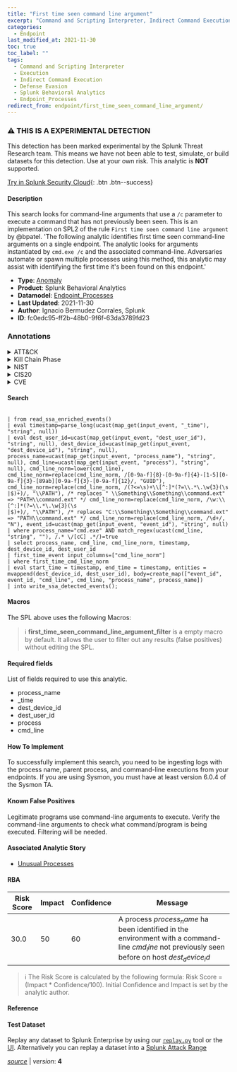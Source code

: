 ```yaml
---
title: "First time seen command line argument"
excerpt: "Command and Scripting Interpreter, Indirect Command Execution"
categories:
  - Endpoint
last_modified_at: 2021-11-30
toc: true
toc_label: ""
tags:
  - Command and Scripting Interpreter
  - Execution
  - Indirect Command Execution
  - Defense Evasion
  - Splunk Behavioral Analytics
  - Endpoint_Processes
redirect_from: endpoint/first_time_seen_command_line_argument/
---
```


### :warning: THIS IS A EXPERIMENTAL DETECTION
This detection has been marked experimental by the Splunk Threat Research team. This means we have not been able to test, simulate, or build datasets for this detection. Use at your own risk. This analytic is **NOT** supported.


[Try in Splunk Security Cloud](https://www.splunk.com/en_us/cyber-security.html){: .btn .btn--success}

#### Description

This search looks for command-line arguments that use a `/c` parameter to execute a command that has not previously been seen. This is an implementation on SPL2 of the rule `First time seen command line argument` by @bpatel. &#39;The following analytic identifies first time seen command-line arguments on a single endpoint. The analytic looks for arguments instantiated by `cmd.exe /c` and the associated command-line. Adversaries automate or spawn multiple processes using this method, this analytic may assist with identifying the first time it&#39;s been found on this endpoint.&#39;

- **Type**: [Anomaly](https://github.com/splunk/security_content/wiki/Detection-Analytic-Types)
- **Product**: Splunk Behavioral Analytics
- **Datamodel**: [Endpoint_Processes](https://docs.splunk.com/Documentation/CIM/latest/User/EndpointProcesses)
- **Last Updated**: 2021-11-30
- **Author**: Ignacio Bermudez Corrales, Splunk
- **ID**: fc0edc95-ff2b-48b0-9f6f-63da3789fd23

### Annotations
<details>
  <summary>ATT&CK</summary>

<div markdown="1">

#### [ATT&CK](https://attack.mitre.org/)

| ID          | Technique   | Tactic         |
| ----------- | ----------- |--------------- |
| [T1059](https://attack.mitre.org/techniques/T1059/) | Command and Scripting Interpreter | Execution |

| [T1202](https://attack.mitre.org/techniques/T1202/) | Indirect Command Execution | Defense Evasion |

</div>
</details>


<details>
  <summary>Kill Chain Phase</summary>

<div markdown="1">

* Command &amp; Control
* Actions on Objectives


</div>
</details>


<details>
  <summary>NIST</summary>

<div markdown="1">

* PR.PT
* DE.CM
* PR.IP



</div>
</details>

<details>
  <summary>CIS20</summary>

<div markdown="1">

* CIS 3
* CIS 8



</div>
</details>

<details>
  <summary>CVE</summary>

<div markdown="1">


</div>
</details>


#### Search

```

| from read_ssa_enriched_events() 
| eval timestamp=parse_long(ucast(map_get(input_event, "_time"), "string", null)) 
| eval dest_user_id=ucast(map_get(input_event, "dest_user_id"), "string", null), dest_device_id=ucast(map_get(input_event, "dest_device_id"), "string", null), process_name=ucast(map_get(input_event, "process_name"), "string", null), cmd_line=ucast(map_get(input_event, "process"), "string", null), cmd_line_norm=lower(cmd_line), cmd_line_norm=replace(cmd_line_norm, /[0-9a-f]{8}-[0-9a-f]{4}-[1-5][0-9a-f]{3}-[89ab][0-9a-f]{3}-[0-9a-f]{12}/, "GUID"), cmd_line_norm=replace(cmd_line_norm, /(?<=\s)+\\[^:]*(?=\\.*\.\w{3}(\s
|$)+)/, "\\PATH"), /* replaces " \\Something\\Something\\command.ext" => "PATH\\command.ext" */ cmd_line_norm=replace(cmd_line_norm, /\w:\\[^:]*(?=\\.*\.\w{3}(\s
|$)+)/, "\\PATH"), /* replaces "C:\\Something\\Something\\command.ext" => "PATH\\command.ext" */ cmd_line_norm=replace(cmd_line_norm, /\d+/, "N"), event_id=ucast(map_get(input_event, "event_id"), "string", null) 
| where process_name="cmd.exe" AND match_regex(ucast(cmd_line, "string", ""), /.* \/[cC] .*/)=true 
| select process_name, cmd_line, cmd_line_norm, timestamp, dest_device_id, dest_user_id 
| first_time_event input_columns=["cmd_line_norm"] 
| where first_time_cmd_line_norm 
| eval start_time = timestamp, end_time = timestamp, entities = mvappend(dest_device_id, dest_user_id), body=create_map(["event_id", event_id, "cmd_line", cmd_line, "process_name", process_name]) 
| into write_ssa_detected_events();
```

#### Macros
The SPL above uses the following Macros:

> :information_source:
> **first_time_seen_command_line_argument_filter** is a empty macro by default. It allows the user to filter out any results (false positives) without editing the SPL.



#### Required fields
List of fields required to use this analytic.
* process_name
* _time
* dest_device_id
* dest_user_id
* process
* cmd_line



#### How To Implement
To successfully implement this search, you need to be ingesting logs with the process name, parent process, and command-line executions from your endpoints. If you are using Sysmon, you must have at least version 6.0.4 of the Sysmon TA.
#### Known False Positives
Legitimate programs use command-line arguments to execute. Verify the command-line arguments to check what command/program is being executed. Filtering will be needed.

#### Associated Analytic Story
* [Unusual Processes](/stories/unusual_processes)




#### RBA

| Risk Score  | Impact      | Confidence   | Message      |
| ----------- | ----------- |--------------|--------------|
| 30.0 | 50 | 60 | A process $process_name$ ha been identified in the environment with a command-line $cmd_line$ not previously seen before on host $dest_device_id$ |


> :information_source:
> The Risk Score is calculated by the following formula: Risk Score = (Impact * Confidence/100). Initial Confidence and Impact is set by the analytic author.


#### Reference


#### Test Dataset
Replay any dataset to Splunk Enterprise by using our [`replay.py`](https://github.com/splunk/attack_data#using-replaypy) tool or the [UI](https://github.com/splunk/attack_data#using-ui).
Alternatively you can replay a dataset into a [Splunk Attack Range](https://github.com/splunk/attack_range#replay-dumps-into-attack-range-splunk-server)




[*source*](https://github.com/splunk/security_content/tree/develop/detections/experimental/endpoint/first_time_seen_command_line_argument.yml) \| *version*: **4**